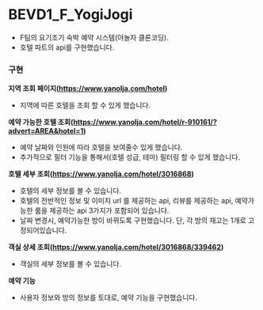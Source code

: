 # BEVD1_F_YogiJogi

- F팀의 요기조기 숙박 예약 시스템(야놀자 클론코딩).
- 호텔 파트의 api를 구현했습니다.

### 구현

**지역 조회 페이지(https://www.yanolja.com/hotel)**

- 지역에 따른 호텔을 조회 할 수 있게 했습니다.


**예약 가능한 호텔 조회(https://www.yanolja.com/hotel/r-910161/?advert=AREA&hotel=1)**
- 예약 날짜와 인원에 따라 호텔을 보여줄수 있게 했습니다.
- 추가적으로 필터 기능을 통해서(호텔 성급, 테마) 필터링 할 수 있게 했습니다. 

**호텔 세부 조회(https://www.yanolja.com/hotel/3016868)**
- 호텔의 세부 정보를 볼 수 있습니다.
- 호텔의 전반적인 정보 및 이미지 url 를 제공하는 api, 리뷰를 제공하는 api, 예약가능한 룸을 제공하는 api 3가지가 포함되어 있습니다.
- 날짜 변경시, 예약가능한 방이 바뀌도록 구현했습니다. 단, 각 방의 재고는 1개로 고정되어있습니다.

**객실 상세 조회(https://www.yanolja.com/hotel/3016868/339462)**
- 객실의 세부 정보를 볼 수 있습니다.

**예약 기능**
- 사용자 정보와 방의 정보를 토대로, 예약 기능을 구현했습니다.



